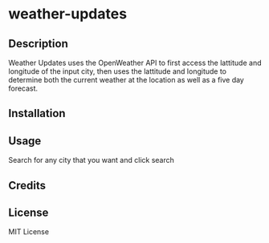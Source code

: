 # weather-updates

## Description
Weather Updates uses the OpenWeather API to first access the lattitude and longitude of the input city, then uses the lattitude and longitude to determine both the current weather at the location as well as a five day forecast.

## Installation


## Usage
Search for any city that you want and click search

## Credits

## License
MIT License